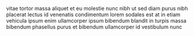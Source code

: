 vitae tortor massa aliquet et eu molestie nunc nibh ut sed diam purus nibh
placerat lectus id venenatis condimentum lorem sodales est at in etiam vehicula
ipsum enim ullamcorper ipsum bibendum blandit in turpis massa bibendum
phasellus purus et bibendum ullamcorper id vestibulum nunc
